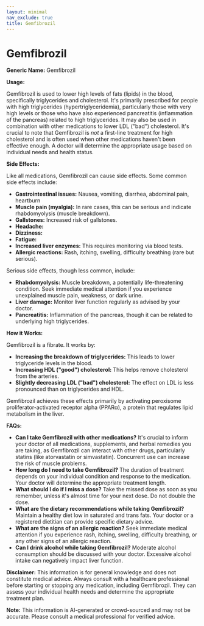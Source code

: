 ```yaml
---
layout: minimal
nav_exclude: true
title: Gemfibrozil
---
```


# Gemfibrozil

**Generic Name:** Gemfibrozil

**Usage:**

Gemfibrozil is used to lower high levels of fats (lipids) in the blood, specifically triglycerides and cholesterol.  It's primarily prescribed for people with high triglycerides (hypertriglyceridemia), particularly those with very high levels or those who have also experienced pancreatitis (inflammation of the pancreas) related to high triglycerides.  It may also be used in combination with other medications to lower LDL ("bad") cholesterol.  It's crucial to note that Gemfibrozil is *not* a first-line treatment for high cholesterol and is often used when other medications haven't been effective enough.  A doctor will determine the appropriate usage based on individual needs and health status.


**Side Effects:**

Like all medications, Gemfibrozil can cause side effects. Some common side effects include:

* **Gastrointestinal issues:**  Nausea, vomiting, diarrhea, abdominal pain, heartburn
* **Muscle pain (myalgia):**  In rare cases, this can be serious and indicate rhabdomyolysis (muscle breakdown).
* **Gallstones:** Increased risk of gallstones.
* **Headache:**
* **Dizziness:**
* **Fatigue:**
* **Increased liver enzymes:**  This requires monitoring via blood tests.
* **Allergic reactions:** Rash, itching, swelling, difficulty breathing (rare but serious).


Serious side effects, though less common, include:

* **Rhabdomyolysis:** Muscle breakdown, a potentially life-threatening condition.  Seek immediate medical attention if you experience unexplained muscle pain, weakness, or dark urine.
* **Liver damage:**  Monitor liver function regularly as advised by your doctor.
* **Pancreatitis:** Inflammation of the pancreas, though it can be related to underlying high triglycerides.


**How it Works:**

Gemfibrozil is a fibrate. It works by:

* **Increasing the breakdown of triglycerides:** This leads to lower triglyceride levels in the blood.
* **Increasing HDL ("good") cholesterol:**  This helps remove cholesterol from the arteries.
* **Slightly decreasing LDL ("bad") cholesterol:**  The effect on LDL is less pronounced than on triglycerides and HDL.

Gemfibrozil achieves these effects primarily by activating peroxisome proliferator-activated receptor alpha (PPARα), a protein that regulates lipid metabolism in the liver.


**FAQs:**

* **Can I take Gemfibrozil with other medications?**  It's crucial to inform your doctor of all medications, supplements, and herbal remedies you are taking, as Gemfibrozil can interact with other drugs, particularly statins (like atorvastatin or simvastatin).  Concurrent use can increase the risk of muscle problems.
* **How long do I need to take Gemfibrozil?** The duration of treatment depends on your individual condition and response to the medication. Your doctor will determine the appropriate treatment length.
* **What should I do if I miss a dose?** Take the missed dose as soon as you remember, unless it's almost time for your next dose.  Do not double the dose.
* **What are the dietary recommendations while taking Gemfibrozil?**  Maintain a healthy diet low in saturated and trans fats. Your doctor or a registered dietitian can provide specific dietary advice.
* **What are the signs of an allergic reaction?**  Seek immediate medical attention if you experience rash, itching, swelling, difficulty breathing, or any other signs of an allergic reaction.
* **Can I drink alcohol while taking Gemfibrozil?**  Moderate alcohol consumption should be discussed with your doctor. Excessive alcohol intake can negatively impact liver function.


**Disclaimer:** This information is for general knowledge and does not constitute medical advice.  Always consult with a healthcare professional before starting or stopping any medication, including Gemfibrozil. They can assess your individual health needs and determine the appropriate treatment plan.


**Note:** This information is AI-generated or crowd-sourced and may not be accurate. Please consult a medical professional for verified advice.